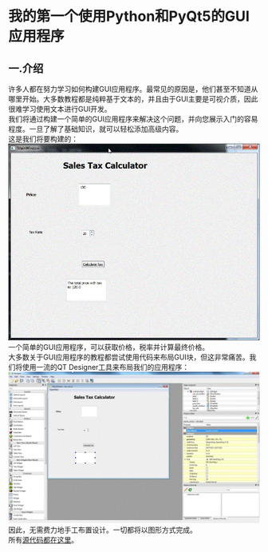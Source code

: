 我的第一个使用Python和PyQt5的GUI应用程序
======================================
一.介绍
-------
许多人都在努力学习如何构建GUI应用程序。最常见的原因是，他们甚至不知道从哪里开始。大多数教程都是纯粹基于文本的，并且由于GUI主要是可视介质，因此很难学习使用文本进行GUI开发。<br>
我们将通过构建一个简单的GUI应用程序来解决这个问题，并向您展示入门的容易程度。一旦了解了基础知识，就可以轻松添加高级内容。<br>
这是我们将要构建的：<br>
![](https://github.com/pccode21/PyQt5/blob/master/PyQt_first/images/qt19.gif) <br>
一个简单的GUI应用程序，可以获取价格，税率并计算最终价格。<br>
大多数关于GUI应用程序的教程都尝试使用代码来布局GUI块，但这非常痛苦。我们将使用一流的QT Designer工具来布局我们的应用程序：<br>
![](https://github.com/pccode21/PyQt5/blob/master/PyQt_first/images/qt21-1024x616.gif) <br>
因此，无需费力地手工布置设计。一切都将以图形方式完成。<br>
所有[源代码都在这里](https://github.com/pccode21/PyQt5/tree/master/PyQt_first)。
